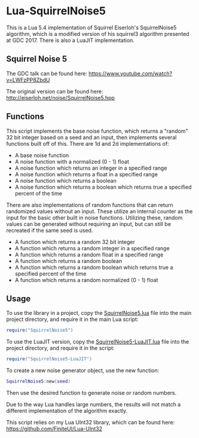 # Lua-SquirrelNoise5
This is a Lua 5.4 implementation of Squirrel Eiserloh's SquirrelNoise5 algorithm, which is a modified version of his squirrel3 algorithm presented at GDC 2017. There is also a LuaJIT implementation.

## Squirrel Noise 5
The GDC talk can be found here: https://www.youtube.com/watch?v=LWFzPP8ZbdU

The original version can be found here: http://eiserloh.net/noise/SquirrelNoise5.hpp

## Functions
This script implements the base noise function, which returns a "random" 32 bit integer based on a seed and an input, then implements several functions built off of this. There are 1d and 2d implementations of:
- A base noise function
- A noise function with a normalized (0 - 1) float
- A noise function which returns an integer in a specified range
- A noise function which returns a float in a specified range
- A noise function which returns a boolean
- A noise function which returns a boolean which returns true a specified percent of the time

There are also implementations of random functions that can return randomized values without an input. These utilize an internal counter as the input for the basic other built in noise functions. Utilizing these, random values can be generated without requiring an input, but can still be recreated if the same seed is used.
- A function which returns a random 32 bit integer
- A function which returns a random integer in a specified range
- A function which returns a random float in a specified range
- A function which returns a random boolean
- A function which returns a random boolean which returns true a specified percent of the time
- A function which returns a random normalized (0 - 1) float

## Usage
To use the library in a project, copy the [SquirrelNoise5.lua](SquirrelNoise5.lua) file into the main project directory, and require it in the main Lua script:
```lua
require("SquirrelNoise5")
```

To use the LuaJIT version, copy the [SquirrelNoise5-LuaJIT.lua](SquirrelNoise5-LuaJIT.lua) file into the project directory, and require it in the script:
```lua
require("SquirrelNoise5-LuaJIT")
```

To create a new noise generator object, use the new function:
```lua
SquirrelNoise5:new(seed)
```

Then use the desired function to generate noise or random numbers.

Due to the way Lua handles large numbers, the results will not match a different implementation of the algorithm exactly.

This script relies on my Lua UInt32 library, which can be found here: https://github.com/FiniteUI/Lua-UInt32

